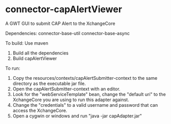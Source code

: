 connector-capAlertViewer
========================

A GWT GUI to submit CAP Alert to the XchangeCore

Dependencies:
connector-base-util
connector-base-async

To build:
Use maven 
1. Build all the dependencies
2. Build capAlertViewer

To run:
1. Copy the resources/contexts/capAlertSubmitter-context to the same directory as the executable jar file.
2. Open the capAlertSubmitter-context with an editor.
3. Look for the "webServiceTemplate" bean, change the "default uri" to the XchangeCore you are using to run this adapter against.
4. Change the "credentials" to a valid username and password that can access the XchangeCore.
3. Open a cygwin or windows and run "java -jar capAdapter.jar"
